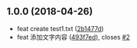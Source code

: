 <a name="1.0.0"></a>
## 1.0.0 (2018-04-26)

* feat create test1.txt ([2b1477d](https://github.com/Jesonhu/git-study-demo/commit/2b1477d))
* feat 添加文字内容 ([493f7ed](https://github.com/Jesonhu/git-study-demo/commit/493f7ed)), closes [#2](https://github.com/Jesonhu/git-study-demo/issues/2)




